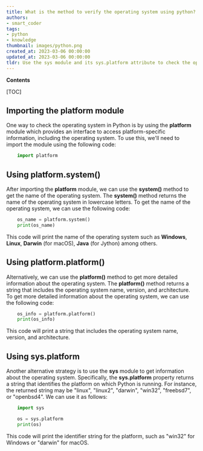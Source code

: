 ```yaml
---
title: What is the method to verify the operating system using python?
authors:
- smart_coder
tags:
- python
- knowledge
thumbnail: images/python.png
created_at: 2023-03-06 00:00:00
updated_at: 2023-03-06 00:00:00
tldr: Use the sys module and its sys.platform attribute to check the operating system in Python.
---
```


**Contents**

[TOC]

## Importing the platform module
One way to check the operating system in Python is by using the **platform** module which provides an interface to access platform-specific information, including the operating system. To use this, we'll need to import the module using the following code:

```python
    import platform
```

## Using platform.system()
After importing the **platform** module, we can use the **system()** method to get the name of the operating system. The **system()** method returns the name of the operating system in lowercase letters. To get the name of the operating system, we can use the following code:

```python
    os_name = platform.system()
    print(os_name)
```

This code will print the name of the operating system such as **Windows**, **Linux**, **Darwin** (for macOS), **Java** (for Jython) among others.

## Using platform.platform()
Alternatively, we can use the **platform()** method to get more detailed information about the operating system. The **platform()** method returns a string that includes the operating system name, version, and architecture. To get more detailed information about the operating system, we can use the following code:

```python
    os_info = platform.platform()
    print(os_info)
```

This code will print a string that includes the operating system name, version, and architecture. 

## Using sys.platform
Another alternative strategy is to use the **sys** module to get information about the operating system. Specifically, the **sys.platform** property returns a string that identifies the platform on which Python is running. For instance, the returned string may be "linux", "linux2", "darwin", "win32", "freebsd7", or "openbsd4". We can use it as follows:

```python
    import sys

    os = sys.platform
    print(os)
```

This code will print the identifier string for the platform, such as "win32" for Windows or "darwin" for macOS.
